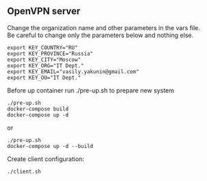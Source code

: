 ## OpenVPN server

Change the organization name and other parameters in the vars file.<br/>Be careful to change only the parameters below and nothing else.

```
export KEY_COUNTRY="RU"
export KEY_PROVINCE="Russia"
export KEY_CITY="Moscow"
export KEY_ORG="IT Dept."
export KEY_EMAIL="vasily.yakunin@gmail.com"
export KEY_OU="IT Dept."
```

Before up container run ./pre-up.sh to prepare new system

```
./pre-up.sh
docker-compose build
docker-compose up -d

```
or
```
./pre-up.sh
docker-compose up -d --build
```

Create client configuration:

```
./client.sh
```
